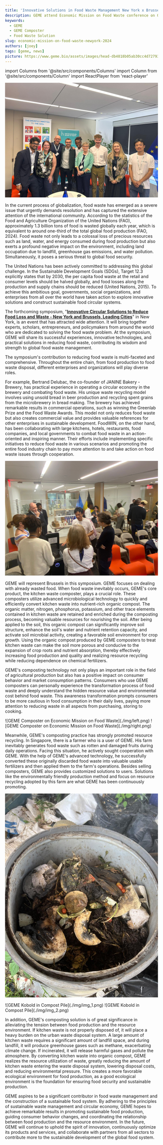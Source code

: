 ```yaml
---
title: 'Innovative Solutions in Food Waste Management New York x Brussels'
description: GEME attend Economic Mission on Food Waste conference on Oct 22 to 23, 2024, for innovative food waste management. Join hub.brussels’ economic mission to New York.
keywords:
  - GEME
  - GEME Composter
  - Food Waste Solution  
slug: economic-mission-on-food-waste-newyork-2024
authors: [joey]
tags: [geme, news]
picture: https://www.geme.bio/assets/images/head-db4818b05ab30cc4d72793c86fe4ba5e.png
---
```

<head>
    <meta charSet="utf-8" />
    <meta name="twitter:card" content="summary_large_image" />
    <meta data-rh="true" property="og:image" content="https://www.geme.bio/assets/images/head-db4818b05ab30cc4d72793c86fe4ba5e.png" />
    <meta data-rh="true" name="twitter:image" content="https://www.geme.bio/assets/images/head-db4818b05ab30cc4d72793c86fe4ba5e.png"/>
    <meta data-rh="true" property="og:url" content="https://www.geme.bio"/>
    <meta data-rh="true" property="og:locale" content="en"/>
</head>

import Columns from '@site/src/components/Columns'
import Column from '@site/src/components/Column'
import ReactPlayer from 'react-player'

![Innovative Solutions for Food Waste Management New York](./img/head.png)


In the current process of globalization, food waste has emerged as a severe issue that urgently demands resolution and has 
captured the extensive attention of the international community. According to the statistics of the Food and Agriculture Organization 
of the United Nations (FAO), approximately 1.3 billion tons of food is wasted globally each year, which is equivalent to 
around one-third of the total global food production (FAO, 2024). Food waste not only leads to a colossal loss of precious 
resources such as land, water, and energy consumed during food production but also exerts a profound negative impact on 
the environment, including land occupation due to landfill, greenhouse gas emissions, and water pollution. Simultaneously,
it poses a serious threat to global food security.

<!-- truncate -->

The United Nations has been actively committed to addressing this global challenge. In the Sustainable Development Goals (SDGs), 
Target 12.3 explicitly states that by 2030, the per capita food waste at the retail and consumer levels should be halved globally, 
and food losses along the production and supply chains should be reduced (United Nations, 2015). To achieve this ambitious goal, 
governments, social organizations, and enterprises from all over the world have taken action to explore innovative solutions and 
construct sustainable food circular systems.


[//]: # (The forthcoming symposium, "[**Innovative Circular Solutions to Reduce Food Loss and Waste - New York and Brussels, Leading Cities**]&#40;https://hub.brussels/en/events/economic-mission-on-food-waste/&#41;" in New York,)
The forthcoming symposium, "[**Innovative Circular Solutions to Reduce Food Loss and Waste - New York and Brussels, Leading Cities**](https://lu.ma/xs7trj54)" in New York,
is an event that has attracted wide attention. 
It will bring together experts, scholars, entrepreneurs, and policymakers from around the world who are dedicated to solving the 
food waste problem. At the symposium, GEME will share its successful experiences, innovative technologies, and practical 
solutions in reducing food waste, contributing its wisdom and strength to global food waste management.


The symposium's contribution to reducing food waste is multi-faceted and comprehensive. Throughout the entire chain, 
from food production to food waste disposal, different enterprises and organizations will play diverse roles.


For example, Bertrand Delubac, the co-founder of JANINE Bakery - Brewery, has practical experience in operating a circular economy 
in the brewery and combating food waste. His unique waste recycling model involves using unsold bread in beer production 
and recycling spent grains from the microbrewery in bread making. The brewery has achieved remarkable results in commercial operations, 
such as winning the Greenlab Prize and the Food Waste Awards. This model not only reduces food waste but also creates 
commercial value and provides valuable references for other enterprises in sustainable development. FoodWIN, on the other hand, 
has been collaborating with large kitchens, hotels, restaurants, food companies, and local governments to combat food waste
in an action-oriented and inspiring manner. Their efforts include implementing specific initiatives to reduce food waste
in various scenarios and promoting the entire food industry chain to pay more attention to and take action on food waste 
issues through cooperation.

![Discussion on Innovative Solutions for Food Waste Management New York](./img/hall.png)

GEME will represent Brussels in this symposium. GEME focuses on dealing with already wasted food. When food waste inevitably occurs, 
GEME's core product, the kitchen waste composter, plays a crucial role. These composters utilize advanced microbiological
technology to quickly and efficiently convert kitchen waste into nutrient-rich organic compost. The organic matter, nitrogen,
phosphorus, potassium, and other trace elements contained in kitchen waste are retained and enriched during the composting process,
becoming valuable resources for nourishing the soil. After being applied to the soil, this organic compost can significantly 
improve soil structure, enhance the soil's water and nutrient retention capacity, and activate soil microbial activity,
creating a favorable soil environment for crop growth. Using the organic compost produced by GEME composters to treat kitchen waste 
can make the soil more porous and conducive to the expansion of crop roots and nutrient absorption, thereby effectively 
increasing food production and quality and realizing resource recycling while reducing dependence on chemical fertilizers.



GEME's composting technology not only plays an important role in the field of agricultural production but also has a positive impact on consumer behavior and market consumption patterns. Consumers who use GEME composters can personally experience the transformation process of food waste and deeply understand the hidden resource value and environmental cost behind food waste. This awareness transformation prompts consumers to be more cautious in food consumption in their daily lives, paying more attention to reducing waste in all aspects from purchasing, storing to cooking.

<Columns>
  <Column className='text--left'>
    ![GEME Composter on Economic Mission on Food Waste](./img/left.png)
  </Column>

  <Column className='text--center text--left'>
    ![GEME Composter on Economic Mission on Food Waste](./img/right.png)
  </Column>
</Columns>

Meanwhile, GEME's composting practice has strongly promoted resource recycling. In Singapore, there is a farmer who is a user of GEME.
His farm inevitably generates food waste such as rotten and damaged fruits during daily operations. 
Facing this situation, he actively sought cooperation with GEME. With the help of GEME's advanced technology, he successfully 
converted these originally discarded food waste into valuable usable fertilizers and then applied them to the farm's operations. 
Besides selling composters, GEME also provides customized solutions to users. Solutions like the environmentally friendly production method 
and focus on resource recycling adopted by this farm are what GEME has been continuously promoting.

![Hot compost bin for food waste](./img/img.png)


<Columns>
  <Column className='text--left'>
    ![GEME Kobold in Compost Pile](./img/img_1.png)
  </Column>

  <Column className='text--center text--left'>
    ![GEME Kobold in Compost Pile](./img/img_2.png)
  </Column>
</Columns>


In addition, GEME's composting solution is of great significance in alleviating the tension between food production and the resource environment. If kitchen waste is not properly disposed of, it will place a heavy burden on the urban waste disposal system. A large amount of kitchen waste requires a significant amount of landfill space, and during landfill, it will produce greenhouse gases such as methane, exacerbating climate change. If incinerated, it will release harmful gases and pollute the atmosphere. By converting kitchen waste into organic compost, GEME realizes the resource utilization of waste, greatly reducing the amount of kitchen waste entering the waste disposal system, lowering disposal costs, and reducing environmental pressure. This creates a more favorable ecological environment for food production, as a good ecological environment is the foundation for ensuring food security and sustainable production.


GEME aspires to be a significant contributor in food waste management and the construction of a sustainable food system. By adhering to the principles of sustainable waste management and circular economy, GEME hopes to achieve remarkable results in promoting sustainable food production, guiding consumer behavior changes, and coordinating the relationship between food production and the resource environment. In the future, GEME will continue to uphold the spirit of innovation, continuously optimize its products and services, and collaborate with partners from all sectors to contribute more to the sustainable development of the global food system.


